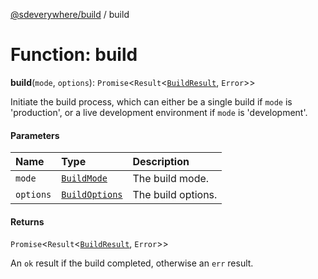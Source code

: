 [@sdeverywhere/build](../index.md) / build

# Function: build

**build**(`mode`, `options`): `Promise`<`Result`<[`BuildResult`](../interfaces/BuildResult.md), `Error`\>\>

Initiate the build process, which can either be a single build if `mode` is
'production', or a live development environment if `mode` is 'development'.

#### Parameters

| Name | Type | Description |
| :------ | :------ | :------ |
| `mode` | [`BuildMode`](../types/BuildMode.md) | The build mode. |
| `options` | [`BuildOptions`](../interfaces/BuildOptions.md) | The build options. |

#### Returns

`Promise`<`Result`<[`BuildResult`](../interfaces/BuildResult.md), `Error`\>\>

An `ok` result if the build completed, otherwise an `err` result.
